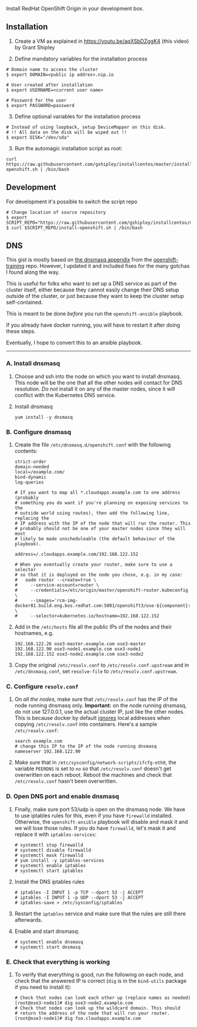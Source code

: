 Install RedHat OpenShift Origin in your development box.

## Installation

1. Create a VM as explained in https://youtu.be/aqXSbDZggK4 (this video) by Grant Shipley

2. Define mandatory variables for the installation process

```
# Domain name to access the cluster
$ export DOMAIN=<public ip addres>.nip.io 

# User created after installation
$ export USERNAME=<current user name>

# Password for the user
$ export PASSWORD=password
```

3. Define optional variables for the installation process

```
# Instead of using loopback, setup DeviceMapper on this disk.
# !! All data on the disk will be wiped out !!
$ export DISK="/dev/sda"
```

3. Run the automagic installation script as root:

```
curl https://raw.githubusercontent.com/gshipley/installcentos/master/install-openshift.sh | /bin/bash
```

## Development

For development it's possible to switch the script repo

```
# Change location of source repository
$ export SCRIPT_REPO="https://raw.githubusercontent.com/gshipley/installcentos/master"
$ curl $SCRIPT_REPO/install-openshift.sh | /bin/bash
```
## DNS

This gist is mostly based on
[the dnsmasq appendix](https://github.com/openshift/training/blob/master/deprecated/beta-4-setup.md#appendix---dnsmasq-setup) from the
[openshift-training](https://github.com/openshift/training)
repo. However, I updated it and included fixes for the many gotchas I found along the way.

This is useful for folks who want to set up a DNS service as
part of the cluster itself, either because they cannot
easily change their DNS setup outside of the cluster, or
just because they want to keep the cluster setup
self-contained.

This is meant to be done *before* you run the
`openshift-ansible` playbook.

If you already have docker running, you will have to restart it after
doing these steps.

Eventually, I hope to convert this to an ansible playbook.

---

### A. Install dnsmasq

1. Choose and ssh into the node on which you want to install
dnsmasq. This node will be the one that all the other nodes
will contact for DNS resolution.  *Do not* install it on any
of the master nodes, since it will conflict with the
Kubernetes DNS service.

2. Install dnsmasq

    ```
    yum install -y dnsmasq
    ```

### B. Configure dnsmasq

1. Create the file `/etc/dnsmasq.d/openshift.conf` with the
following contents:

    ```
    strict-order
    domain-needed
    local=/example.com/
    bind-dynamic
    log-queries

    # If you want to map all *.cloudapps.example.com to one address (probably
    # something you do want if you're planning on exposing services to the
    # outside world using routes), then add the following line, replacing the
    # IP address with the IP of the node that will run the router. This
    # probably should not be one of your master nodes since they will most
    # likely be made unscheduleable (the default behaviour of the playbook).

    address=/.cloudapps.example.com/192.168.122.152

    # When you eventually create your router, make sure to use a selector
    # so that it is deployed on the node you chose, e.g. in my case:
    #   oadm router --create=true \
    #     --service-account=router \
    #     --credentials=/etc/origin/master/openshift-router.kubeconfig \
    #     --images='rcm-img-docker01.build.eng.bos.redhat.com:5001/openshift3/ose-${component}:${version}' \
    #     --selector=kubernetes.io/hostname=192.168.122.152
    ```

2. Add in the `/etc/hosts` file all the public IPs of the nodes and
their hostnames, e.g.


    ```
    192.168.122.26 ose3-master.example.com ose3-master
    192.168.122.90 ose3-node1.example.com ose3-node1
    192.168.122.152 ose3-node2.example.com ose3-node2
    ```

3. Copy the original `/etc/resolv.conf` to `/etc/resolv.conf.upstream`
and in `/etc/dnsmasq.conf`, set `resolve-file` to
`/etc/resolv.conf.upstream`.

### C. Configure `resolv.conf`

1. On *all the nodes*, make sure that `/etc/resolv.conf` has the IP of
the node running dnsmasq only. **Important:** on the node running
dnsmasq, do not use 127.0.0.1, use the actual cluster IP, just like the
other nodes. This is because docker by default
[ignores](http://docs.docker.com/engine/userguide/networking/default_network/configure-dns/)
local addresses
when copying `/etc/resolv.conf` into containers. Here's a sample
`/etc/resolv.conf`:

    ```
    search example.com
    # change this IP to the IP of the node running dnsmasq
    nameserver 192.168.122.90
    ```

2. Make sure that in `/etc/sysconfig/network-scripts/ifcfg-eth0`, the
variable `PEERDNS` is set to `no` so that `/etc/resolv.conf` doesn't get
overwritten on each reboot. Reboot the machines and check that
`/etc/resolv.conf` hasn't been overwritten.

### D. Open DNS port and enable dnsmasq

1. Finally, make sure port 53/udp is open on the dnsmasq node. We have
to use iptables rules for this, even if you have `firewalld` installed.
Otherwise, the `openshift-ansible` playbook will disable and mask it and
we will lose those rules. If you do have `firewalld`, let's mask it and
replace it with `iptables-services`:

    ```
    # systemctl stop firewalld
    # systemctl disable firewalld
    # systemctl mask firewalld
    # yum install -y iptables-services
    # systemctl enable iptables
    # systemctl start iptables
    ```

2. Install the DNS iptables rules

    ```
    # iptables -I INPUT 1 -p TCP --dport 53 -j ACCEPT
    # iptables -I INPUT 1 -p UDP --dport 53 -j ACCEPT
    # iptables-save > /etc/sysconfig/iptables
    ```

3. Restart the `iptables` service and make sure that the rules are still
there afterwards.

4. Enable and start dnsmasq:

    ```
    # systemctl enable dnsmasq
    # systemctl start dnsmasq
    ```

### E. Check that everything is working

1. To verify that everything is good, run the following on each node,
and check that the answered IP is correct (`dig` is in the `bind-utils`
package if you need to install it):

    ```
    # Check that nodes can look each other up (replace names as needed)
    [root@ose3-node1]# dig ose3-node2.example.com
    # Check that nodes can look up the wildcard domain. This should
    # return the address of the node that will run your router.
    [root@ose3-node1]# dig foo.cloudapps.example.com
    ```
